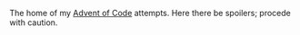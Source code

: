 The home of my [Advent of Code](https://adventofcode.com) attempts. Here there be spoilers; procede with caution.
